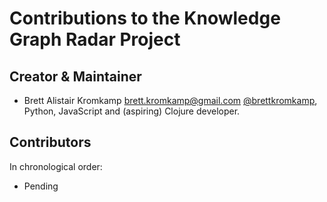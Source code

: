 # Contributions to the Knowledge Graph Radar Project

## Creator & Maintainer

* Brett Alistair Kromkamp <brett.kromkamp@gmail.com> [@brettkromkamp](https://github.com/brettkromkamp), Python, JavaScript and (aspiring) Clojure developer.

## Contributors

In chronological order:

* Pending